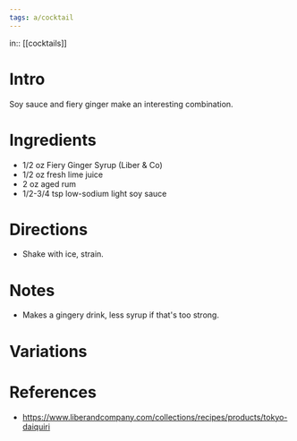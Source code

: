 ```yaml
---
tags: a/cocktail
---
```

in:: [[cocktails]]

# Intro
Soy sauce and fiery ginger make an interesting combination.

# Ingredients
* 1/2 oz Fiery Ginger Syrup (Liber & Co)
* 1/2 oz fresh lime juice
* 2 oz aged rum
* 1/2-3/4 tsp low-sodium light soy sauce

# Directions
* Shake with ice, strain.

# Notes
* Makes a gingery drink, less syrup if that's too strong.

# Variations

# References
* https://www.liberandcompany.com/collections/recipes/products/tokyo-daiquiri
